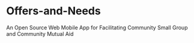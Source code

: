 # Offers-and-Needs
An Open Source Web Mobile App for Facilitating Community Small Group and Community Mutual Aid
